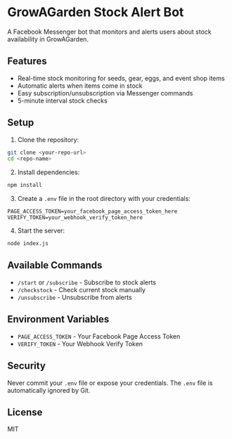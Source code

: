 # GrowAGarden Stock Alert Bot

A Facebook Messenger bot that monitors and alerts users about stock availability in GrowAGarden.

## Features

- Real-time stock monitoring for seeds, gear, eggs, and event shop items
- Automatic alerts when items come in stock
- Easy subscription/unsubscription via Messenger commands
- 5-minute interval stock checks

## Setup

1. Clone the repository:
```bash
git clone <your-repo-url>
cd <repo-name>
```

2. Install dependencies:
```bash
npm install
```

3. Create a `.env` file in the root directory with your credentials:
```env
PAGE_ACCESS_TOKEN=your_facebook_page_access_token_here
VERIFY_TOKEN=your_webhook_verify_token_here
```

4. Start the server:
```bash
node index.js
```

## Available Commands

- `/start` or `/subscribe` - Subscribe to stock alerts
- `/checkstock` - Check current stock manually
- `/unsubscribe` - Unsubscribe from alerts

## Environment Variables

- `PAGE_ACCESS_TOKEN` - Your Facebook Page Access Token
- `VERIFY_TOKEN` - Your Webhook Verify Token

## Security

Never commit your `.env` file or expose your credentials. The `.env` file is automatically ignored by Git.

## License

MIT 